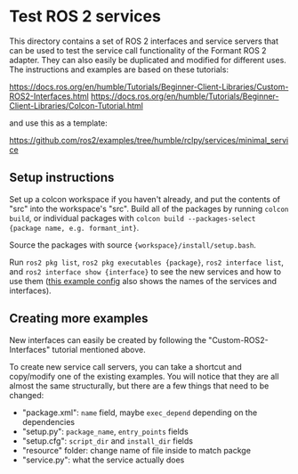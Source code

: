 # Test ROS 2 services

This directory contains a set of ROS 2 interfaces and service servers that can be used to test the service call functionality of the Formant ROS 2 adapter. They can also easily be duplicated and modified for different uses. The instructions and examples are based on these tutorials:

https://docs.ros.org/en/humble/Tutorials/Beginner-Client-Libraries/Custom-ROS2-Interfaces.html
https://docs.ros.org/en/humble/Tutorials/Beginner-Client-Libraries/Colcon-Tutorial.html

and use this as a template:

https://github.com/ros2/examples/tree/humble/rclpy/services/minimal_service

## Setup instructions

Set up a colcon workspace if you haven't already, and put the contents of "src" into the workspace's "src". Build all of the packages by running `colcon build`, or individual packages with `colcon build --packages-select {package name, e.g. formant_int}`.

Source the packages with source `{workspace}/install/setup.bash`.

Run `ros2 pkg list`, `ros2 pkg executables {package}`, `ros2 interface list`, and `ros2 interface show {interface}` to see the new services and how to use them ([this example config](https://github.com/FormantIO/ros2-adapter/blob/qa-adapter/tests/test_service_calls/config_test_service_calls.json) also shows the names of the services and interfaces).

## Creating more examples

New interfaces can easily be created by following the "Custom-ROS2-Interfaces" tutorial mentioned above.

To create new service call servers, you can take a shortcut and copy/modify one of the existing examples. You will notice that they are all almost the same structurally, but there are a few things that need to be changed:

* "package.xml": `name` field, maybe `exec_depend` depending on the dependencies
* "setup.py": `package_name`, `entry_points` fields
* "setup.cfg": `script_dir` and `install_dir` fields
* "resource" folder: change name of file inside to match packge
* "service.py": what the service actually does
